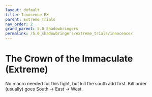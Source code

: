 ```yaml
---
layout: default
title: Innocence EX
parent: Extreme Trials
nav_order: 2
grand_parent: 5.0 Shadowbringers
permalink: /5.0_shadowbringers/extreme_trials/innocence/
---
```


# The Crown of the Immaculate (Extreme)

No macro needed for this fight, but kill the south add first. Kill order (usually) goes South → East → West.
